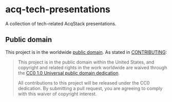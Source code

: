 # acq-tech-presentations

A collection of tech-related AcqStack presentations.

## Public domain

This project is in the worldwide [public domain](LICENSE.md). As stated in [CONTRIBUTING](CONTRIBUTING.md):

> This project is in the public domain within   the United States, and copyright and related rights in the
> work worldwide are waived through the
> [CC0 1.0 Universal public domain dedication](https://creativecommons.org/publicdomain/zero/1.0/).  
>
> All contributions to this project will be released under the CC0 dedication. By submitting a pull
> request, you are agreeing to comply with this waiver of copyright interest.
